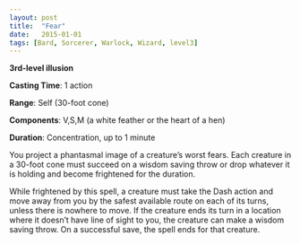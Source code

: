 ```yaml
---
layout: post
title:  "Fear"
date:   2015-01-01
tags: [Bard, Sorcerer, Warlock, Wizard, level3]
---
```


**3rd-level illusion**

**Casting Time**: 1 action

**Range**: Self (30-foot cone)

**Components**: V,S,M (a white feather or the heart of a hen)

**Duration**: Concentration, up to 1 minute

You project a phantasmal image of a creature’s worst fears. Each creature in a 30-foot cone must succeed on a wisdom saving throw or drop whatever it is holding and become frightened for the duration.

While frightened by this spell, a creature must take the Dash action and move away from you by the safest available route on each of its turns, unless there is nowhere to move. If the creature ends its turn in a location where it doesn’t have line of sight to you, the creature can make a wisdom saving throw. On a successful save, the spell ends for that creature.
